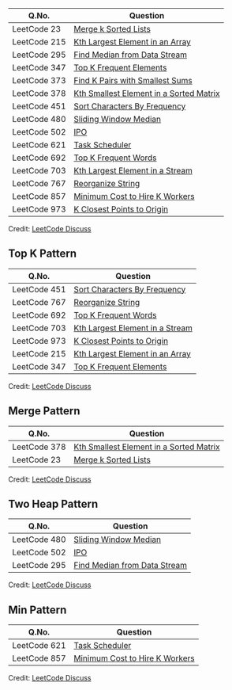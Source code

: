 | Q.No. | Question |
| --- | --- |
| LeetCode 23 | [Merge k Sorted Lists](https://grid47.xyz/posts/leetcode-23-merge-k-sorted-lists-solution/) |
| LeetCode 215 | [Kth Largest Element in an Array](https://grid47.xyz/posts/leetcode-215-kth-largest-element-in-an-array-solution/) |
| LeetCode 295 | [Find Median from Data Stream](https://grid47.xyz/posts/leetcode-295-find-median-from-data-stream-solution/) |
| LeetCode 347 | [Top K Frequent Elements](https://grid47.xyz/posts/leetcode-347-top-k-frequent-elements-solution/) |
| LeetCode 373 | [Find K Pairs with Smallest Sums](https://grid47.xyz/posts/leetcode-373-find-k-pairs-with-smallest-sums-solution/) |
| LeetCode 378 | [Kth Smallest Element in a Sorted Matrix](https://grid47.xyz/posts/leetcode-378-kth-smallest-element-in-a-sorted-matrix-solution/) |
| LeetCode 451 | [Sort Characters By Frequency](https://grid47.xyz/posts/leetcode-451-sort-characters-by-frequency-solution/) |
| LeetCode 480 | [Sliding Window Median](https://grid47.xyz/posts/leetcode-480-sliding-window-median-solution/) |
| LeetCode 502 | [IPO](https://grid47.xyz/posts/leetcode-502-ipo-solution/) |
| LeetCode 621 | [Task Scheduler](https://grid47.xyz/posts/leetcode-621-task-scheduler-solution/) |
| LeetCode 692 | [Top K Frequent Words](https://grid47.xyz/posts/leetcode-692-top-k-frequent-words-solution/) |
| LeetCode 703 | [Kth Largest Element in a Stream](https://grid47.xyz/posts/leetcode-703-kth-largest-element-in-a-stream-solution/) |
| LeetCode 767 | [Reorganize String](https://grid47.xyz/posts/leetcode-767-reorganize-string-solution/) |
| LeetCode 857 | [Minimum Cost to Hire K Workers](https://grid47.xyz/posts/leetcode-857-minimum-cost-to-hire-k-workers-solution/) |
| LeetCode 973 | [K Closest Points to Origin](https://grid47.xyz/posts/leetcode-973-k-closest-points-to-origin-solution/) |

Credit: [LeetCode Discuss](https://leetcode.com/discuss/general-discussion/1127238/master-heap-by-solving-23-questions-in-4-patterns-category)

## Top K Pattern

| Q.No. | Question |
| --- | --- |
| LeetCode 451 | [Sort Characters By Frequency](https://grid47.xyz/posts/leetcode-451-sort-characters-by-frequency-solution/) |
| LeetCode 767 | [Reorganize String](https://grid47.xyz/posts/leetcode-767-reorganize-string-solution/) |
| LeetCode 692 | [Top K Frequent Words](https://grid47.xyz/posts/leetcode-692-top-k-frequent-words-solution/) |
| LeetCode 703 | [Kth Largest Element in a Stream](https://grid47.xyz/posts/leetcode-703-kth-largest-element-in-a-stream-solution/) |
| LeetCode 973 | [K Closest Points to Origin](https://grid47.xyz/posts/leetcode-973-k-closest-points-to-origin-solution/) |
| LeetCode 215 | [Kth Largest Element in an Array](https://grid47.xyz/posts/leetcode-215-kth-largest-element-in-an-array-solution/) |
| LeetCode 347 | [Top K Frequent Elements](https://grid47.xyz/posts/leetcode-347-top-k-frequent-elements-solution/) |

Credit: [LeetCode Discuss](https://leetcode.com/discuss/interview-question/2069641/the-only-lists-you-need-for-your-interview-preparation)

## Merge Pattern

| Q.No. | Question |
| --- | --- |
| LeetCode 378 | [Kth Smallest Element in a Sorted Matrix](https://grid47.xyz/posts/leetcode-378-kth-smallest-element-in-a-sorted-matrix-solution/) |
| LeetCode 23 | [Merge k Sorted Lists](https://grid47.xyz/posts/leetcode-23-merge-k-sorted-lists-solution/) |

Credit: [LeetCode Discuss](https://leetcode.com/discuss/interview-question/2069641/the-only-lists-you-need-for-your-interview-preparation)

## Two Heap Pattern

| Q.No. | Question |
| --- | --- |
| LeetCode 480 | [Sliding Window Median](https://grid47.xyz/posts/leetcode-480-sliding-window-median-solution/) |
| LeetCode 502 | [IPO](https://grid47.xyz/posts/leetcode-502-ipo-solution/) |
| LeetCode 295 | [Find Median from Data Stream](https://grid47.xyz/posts/leetcode-295-find-median-from-data-stream-solution/) |

Credit: [LeetCode Discuss](https://leetcode.com/discuss/interview-question/2069641/the-only-lists-you-need-for-your-interview-preparation)

## Min Pattern

| Q.No. | Question |
| --- | --- |
| LeetCode 621 | [Task Scheduler](https://grid47.xyz/posts/leetcode-621-task-scheduler-solution/) |
| LeetCode 857 | [Minimum Cost to Hire K Workers](https://grid47.xyz/posts/leetcode-857-minimum-cost-to-hire-k-workers-solution/) |

Credit: [LeetCode Discuss](https://leetcode.com/discuss/interview-question/2069641/the-only-lists-you-need-for-your-interview-preparation)

